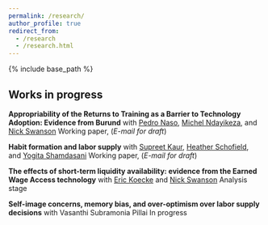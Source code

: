 ```yaml
---
permalink: /research/
author_profile: true
redirect_from:
  - /research
  - /research.html
---
```


{% include base_path %}

## Works in progress 
**Appropriability of the Returns to Training as a Barrier to Technology Adoption: Evidence from
Burund** with [Pedro Naso](https://pedronaso.com/economics/), [Michel Ndayikeza](https://sites.google.com/view/michelndayikeza), and [Nick Swanson](https://nicholasgswanson.github.io)
Working paper, (*E-mail for draft*) 

**Habit formation and labor supply** with [Supreet Kaur](https://www.supreetkaur.com), [Heather Schofield](https://heatherschofield.net), and [Yogita Shamdasani](https://sites.google.com/site/yogitashamdasani/)
Working paper, (*E-mail for draft*)

**The effects of short-term liquidity availability: evidence from the Earned Wage Access technology** with [Eric Koecke](https://ekoepcke.github.io) and [Nick Swanson](https://nicholasgswanson.github.io)
Analysis stage

**Self-image concerns, memory bias, and over-optimism over labor supply decisions** with Vasanthi Subramonia Pillai
In progress
